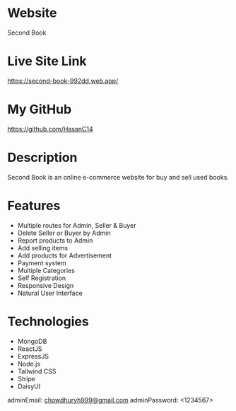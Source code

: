 # Website

Second Book

# Live Site Link

https://second-book-992dd.web.app/

# My GitHub

https://github.com/HasanC14

# Description

Second Book is an online e-commerce website for buy and sell used books.

# Features

- Multiple routes for Admin, Seller & Buyer
- Delete Seller or Buyer by Admin
- Report products to Admin
- Add selling items
- Add products for Advertisement
- Payment system
- Multiple Categories
- Self Registration
- Responsive Design
- Natural User Interface

# Technologies

- MongoDB
- ReactJS
- ExpressJS
- Node.js
- Tailwind CSS
- Stripe
- DaisyUI

adminEmail: <chowdhuryh999@gmail.com>
adminPassword: <1234567>

